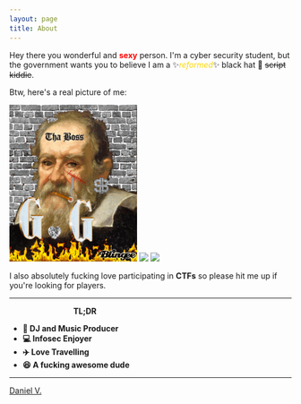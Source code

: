 ```yaml
---
layout: page
title: About
---
```


Hey there you wonderful and <span style="color:red">**sexy**</span> person.
I'm a cyber security student, but the government wants you to believe I am a ✨<span style="color:gold">*reformed*</span>✨ black hat 🎩 ~~script kiddie~~.

Btw, here's a real picture of me:

![](/assets/gal1leo.gif) ![](https://static.wikia.nocookie.net/fandomium/images/b/bc/Obama_sphere.gif) ![](https://media1.giphy.com/media/3jcgPn9fzfaXc1EHJC/giphy.gif)

I also absolutely fucking love participating in **CTFs** so please hit me up if you're looking for players.

---
&nbsp;&nbsp;&nbsp;&nbsp;&nbsp;&nbsp;&nbsp;&nbsp;&nbsp;&nbsp;&nbsp;&nbsp;&nbsp;&nbsp;&nbsp;&nbsp;&nbsp;&nbsp;&nbsp;&nbsp;&nbsp;&nbsp;&nbsp;&nbsp;&nbsp;&nbsp;&nbsp;&nbsp;&nbsp;**TL;DR**

* **🎵 DJ and Music Producer** 
* **💻 Infosec Enjoyer**
* **✈️ Love Travelling**
* **😆 A fucking awesome dude**

---

<script src="https://platform.linkedin.com/badges/js/profile.js" async defer type="text/javascript"></script>
<div class="badge-base LI-profile-badge" data-locale="en_US" data-size="medium" data-type="VERTICAL" data-vanity="daniel-v-b1031a212" data-version="v1"><a class="badge-base__link LI-simple-link" href="https://ie.linkedin.com/in/daniel-v-b1031a212?trk=profile-badge">Daniel V.</a></div>
